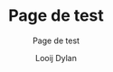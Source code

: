 ---
layout: blog
hide_hero: false
hero_image: "result.png"
hero_darken: true
image: "result.png"
component_toc: true
doc_header: true
type: comptes-rendus

title: Page de test
subtitle: Page de test
description: Cette page est une page de test de compte rendu
author: Looij Dylan
---